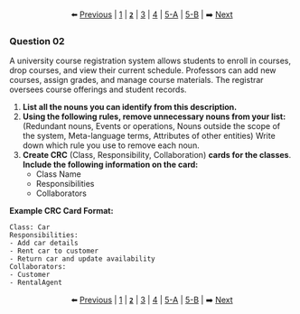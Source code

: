 <div align="center">

⬅️ [Previous](1.md) | [1](1.md) | [**`2`**](2.md) | [3](3.md) | [4](4.md) | [5-A](5-A.md) | [5-B](5-B.md) | ➡️ [Next](3.md)

</div>

### Question 02

A university course registration system allows students to enroll in courses, drop courses, and view their current schedule. Professors can add new courses, assign grades, and manage course materials. The registrar oversees course offerings and student records.

1. **List all the nouns you can identify from this description.**
2. **Using the following rules, remove unnecessary nouns from your list:**
   (Redundant nouns, Events or operations, Nouns outside the scope of the system, Meta-language terms, Attributes of other entities)
   Write down which rule you use to remove each noun.
3. **Create CRC** (Class, Responsibility, Collaboration) **cards for the classes**. **Include the following information on the card:**
   - Class Name
   - Responsibilities
   - Collaborators

**Example CRC Card Format:**
```
Class: Car
Responsibilities:
- Add car details
- Rent car to customer
- Return car and update availability
Collaborators:
- Customer
- RentalAgent
```

<div align="center">

⬅️ [Previous](1.md) | [1](1.md) | [**`2`**](2.md) | [3](3.md) | [4](4.md) | [5-A](5-A.md) | [5-B](5-B.md) | ➡️ [Next](3.md)

</div>